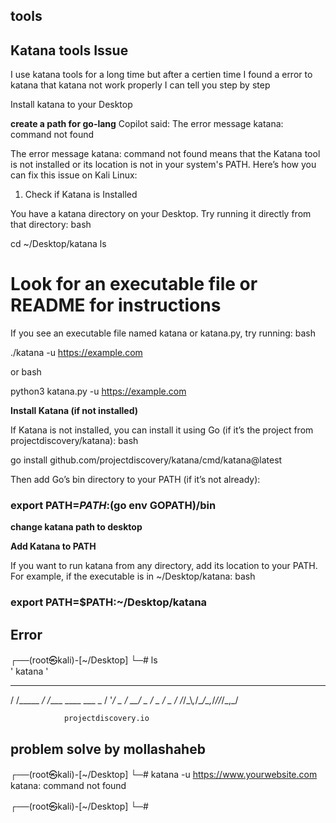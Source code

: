 ## tools
## Katana tools Issue 
I use katana tools for a long time but after a certien time I found a error to katana that katana not work properly
I can tell you step by step 

Install katana to your Desktop 

**create a path for go-lang**
Copilot said: The error message katana: command not found

The error message katana: command not found means that the Katana tool is not installed or its location is not in your system's PATH. Here’s how you can fix this issue on Kali Linux:
1. Check if Katana is Installed

You have a katana directory on your Desktop. Try running it directly from that directory:
bash

cd ~/Desktop/katana
ls
# Look for an executable file or README for instructions

If you see an executable file named katana or katana.py, try running:
bash

./katana -u https://example.com

or
bash

python3 katana.py -u https://example.com

**Install Katana (if not installed)**

If Katana is not installed, you can install it using Go (if it’s the project from projectdiscovery/katana):
bash

go install github.com/projectdiscovery/katana/cmd/katana@latest

Then add Go’s bin directory to your PATH (if it’s not already):

### export PATH=$PATH:$(go env GOPATH)/bin


**change katana path to desktop**


**Add Katana to PATH**

If you want to run katana from any directory, add its location to your PATH. For example, if the executable is in ~/Desktop/katana:
bash

### export PATH=$PATH:~/Desktop/katana ####



## Error 
┌──(root㉿kali)-[~/Desktop]
└─# ls    
'   katana '



   __        __                
  / /_____ _/ /____ ____  ___ _
 /  '_/ _  / __/ _  / _ \/ _  /
/_/\_\\_,_/\__/\_,_/_//_/\_,_/                                                   

                projectdiscovery.io
## problem solve by mollashaheb
                                                                                                                            
┌──(root㉿kali)-[~/Desktop]
└─# katana -u https://www.yourwebsite.com
katana: command not found
                                                                                                                            
┌──(root㉿kali)-[~/Desktop]
└─# 
